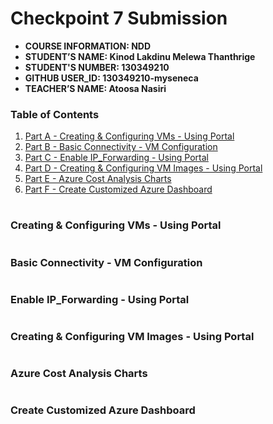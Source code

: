 # Checkpoint 7 Submission

- **COURSE INFORMATION: NDD**
- **STUDENT’S NAME: Kinod Lakdinu Melewa Thanthrige**
- **STUDENT'S NUMBER: 130349210**
- **GITHUB USER_ID: 130349210-myseneca**
- **TEACHER’S NAME: Atoosa Nasiri**

### Table of Contents
1. [Part A - Creating & Configuring VMs - Using Portal](#Creating-&-Configuring-VMs---Using-Portal)
2. [Part B - Basic Connectivity - VM Configuration](#Basic-Connectivity-VM-Configuration)
3. [Part C - Enable IP_Forwarding - Using Portal](#Enable-IP_Forwarding---Using-Portal)
4. [Part D - Creating & Configuring VM Images - Using Portal](#Creating-&-Configuring-VM-Images---Using-Portal)
5. [Part E - Azure Cost Analysis Charts](#Azure-Cost-Analysis-Charts)
6. [Part F - Create Customized Azure Dashboard](#Create-Customized-Azure-Dashboard)

#

### **Creating & Configuring VMs - Using Portal**

#

### **Basic Connectivity - VM Configuration**

#

### **Enable IP_Forwarding - Using Portal**

#

### **Creating & Configuring VM Images - Using Portal**

#

### **Azure Cost Analysis Charts**

#

### **Create Customized Azure Dashboard**